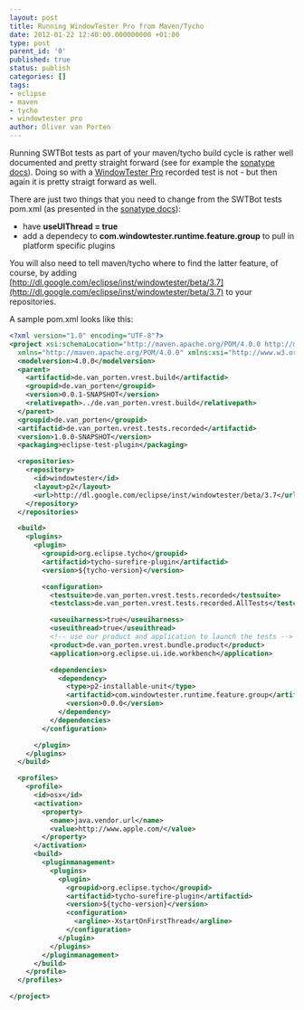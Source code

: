 ```yaml
---
layout: post
title: Running WindowTester Pro from Maven/Tycho
date: 2012-01-22 12:40:00.000000000 +01:00
type: post
parent_id: '0'
published: true
status: publish
categories: []
tags:
- eclipse
- maven
- tycho
- windowtester pro
author: Oliver van Porten
---
```

Running SWTBot tests as part of your maven/tycho build cycle is rather well documented and pretty straight forward (see for example the [sonatype docs](https://docs.sonatype.org/display/TYCHO/How+to+run+SWTBot+tests+with+Tycho)). Doing so with a [WindowTester Pro](http://code.google.com/javadevtools/wintester/html/index.html) recorded test is not - but then again it is pretty straigt forward as well.

There are just two things that you need to change from the SWTBot tests pom.xml (as presented in the [sonatype docs](https://docs.sonatype.org/display/TYCHO/How+to+run+SWTBot+tests+with+Tycho)):

*   have **useUIThread = true**
*   add a dependecy to **com.windowtester.runtime.feature.group** to pull in platform specific plugins

You will also need to tell maven/tycho where to find the latter feature, of course, by adding  
[http://dl.google.com/eclipse/inst/windowtester/beta/3.7](http://dl.google.com/eclipse/inst/windowtester/beta/3.7) to your  
repositories.

A sample pom.xml looks like this:

``` xml
<?xml version="1.0" encoding="UTF-8"?>
<project xsi:schemaLocation="http://maven.apache.org/POM/4.0.0 http://maven.apache.org/xsd/maven-4.0.0.xsd"
  xmlns="http://maven.apache.org/POM/4.0.0" xmlns:xsi="http://www.w3.org/2001/XMLSchema-instance">
  <modelversion>4.0.0</modelversion>
  <parent>
    <artifactid>de.van_porten.vrest.build</artifactid>
    <groupid>de.van_porten</groupid>
    <version>0.0.1-SNAPSHOT</version>
    <relativepath>../de.van_porten.vrest.build</relativepath>
  </parent>
  <groupid>de.van_porten</groupid>
  <artifactid>de.van_porten.vrest.tests.recorded</artifactid>
  <version>1.0.0-SNAPSHOT</version>
  <packaging>eclipse-test-plugin</packaging>

  <repositories>
    <repository>
      <id>windowtester</id>
      <layout>p2</layout>
      <url>http://dl.google.com/eclipse/inst/windowtester/beta/3.7</url>
    </repository>
  </repositories>

  <build>
    <plugins>
      <plugin>
        <groupid>org.eclipse.tycho</groupid>
        <artifactid>tycho-surefire-plugin</artifactid>
        <version>${tycho-version}</version>

        <configuration>
          <testsuite>de.van_porten.vrest.tests.recorded</testsuite>
          <testclass>de.van_porten.vrest.tests.recorded.AllTests</testclass>

          <useuiharness>true</useuiharness>
          <useuithread>true</useuithread>
          <!-- use our product and application to launch the tests -->
          <product>de.van_porten.vrest.bundle.product</product>
          <application>org.eclipse.ui.ide.workbench</application>

          <dependencies>
            <dependency>
              <type>p2-installable-unit</type>
              <artifactid>com.windowtester.runtime.feature.group</artifactid>
              <version>0.0.0</version>
            </dependency>
          </dependencies>
        </configuration>

      </plugin>
    </plugins>
  </build>

  <profiles>
    <profile>
      <id>osx</id>
      <activation>
        <property>
          <name>java.vendor.url</name>
          <value>http://www.apple.com/</value>
        </property>
      </activation>
      <build>
        <pluginmanagement>
          <plugins>
            <plugin>
              <groupid>org.eclipse.tycho</groupid>
              <artifactid>tycho-surefire-plugin</artifactid>
              <version>${tycho-version}</version>
              <configuration>
                <argline>-XstartOnFirstThread</argline>
              </configuration>
            </plugin>
          </plugins>
        </pluginmanagement>
      </build>
    </profile>
  </profiles>

</project>
```